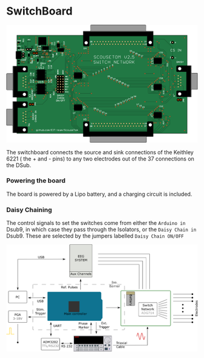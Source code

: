 # SwitchBoard

![SwitchBoard](https://raw.githubusercontent.com/EIT-team/ScouseTom/master/doc/figures/Components/SwitchBoard.png)

The switchboard connects the source and sink connections of the Keithley 6221 ( the + and - pins) to any two electrodes out of the 37 connections on the DSub.

### Powering the board
The board is powered by a Lipo battery, and a charging circuit is included.

### Daisy Chaining
The control signals to set the switches come from either the `Arduino in` Dsub9, in which case they pass through the Isolators, or the `Daisy Chain in` Dsub9. These are selected by the jumpers labelled `Daisy Chain ON/OFF`

![ScouseTom System blocks](https://raw.githubusercontent.com/EIT-team/ScouseTom/master/doc/figures/blocks.png)
